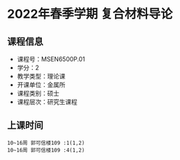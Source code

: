 # 2022年春季学期 复合材料导论 






## 课程信息

- 课程号：MSEN6500P.01
- 学分：2
- 教学类型：理论课
- 开课单位：金属所
- 课程类别：硕士
- 课程层次：研究生课程

## 上课时间

```
10~16周 郭可信楼109 :1(1,2)
10~16周 郭可信楼109 :4(1,2)
```

